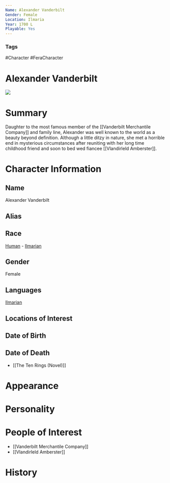 ```yaml
---
Name: Alexander Vanderbilt
Gender: Female
Location: Ilmaria
Year: 1700 L
Playable: Yes
---
```


### Tags
#Character #FeraCharacter

# Alexander Vanderbilt

![](fullimg_dN11.jpg)

# Summary
Daughter to the most famous member of the [[Vanderbilt Merchantile Company]] and family line, Alexander was well known to the world as a beauty beyond definition. Although a little ditzy in nature, she met a horrible end in mysterious circumstances after reuniting with her long time childhood friend and soon to bed wed fiancee [[Vlandirleld Amberster]].

# Character Information

## Name
Alexander Vanderbilt

## Alias

## Race
[Human](Human.md) - [Ilmarian](Ilmarian.md)

## Gender
Female

## Languages
[Ilmarian](Ilmarian.md)

## Locations of Interest

## Date of Birth

## Date of Death
 - [[The Ten Rings (Novel)]]

# Appearance

# Personality

# People of Interest
- [[Vanderbilt Merchantile Company]]
- [[Vlandirleld Amberster]]


# History
